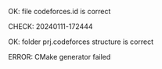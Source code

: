 OK: file codeforces.id is correct
CHECK: 20240111-172444
OK: folder prj.codeforces structure is correct
ERROR: CMake generator failed
